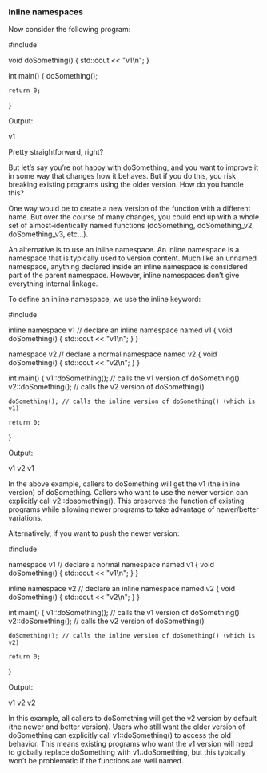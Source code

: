 ### Inline namespaces

Now consider the following program:

  #include <iostream>

  void doSomething()
  {
    std::cout << "v1\n";
  }

  int main()
  {
    doSomething();

    return 0;
  }

Output:

v1

Pretty straightforward, right?

But let’s say you’re not happy with doSomething, and you want to improve it in some way that changes how it behaves. But if you do this, you risk breaking existing programs using the older version. How do you handle this?

One way would be to create a new version of the function with a different name. But over the course of many changes, you could end up with a whole set of almost-identically named functions (doSomething, doSomething_v2, doSomething_v3, etc…).

An alternative is to use an inline namespace. An inline namespace is a namespace that is typically used to version content. Much like an unnamed namespace, anything declared inside an inline namespace is considered part of the parent namespace. However, inline namespaces don’t give everything internal linkage.

To define an inline namespace, we use the inline keyword:

  #include <iostream>

  inline namespace v1 // declare an inline namespace named v1
  {
    void doSomething()
    {
        std::cout << "v1\n";
    }
  }

  namespace v2 // declare a normal namespace named v2
  {
    void doSomething()
    {
        std::cout << "v2\n";
    }
  }

  int main()
  {
    v1::doSomething(); // calls the v1 version of doSomething()
    v2::doSomething(); // calls the v2 version of doSomething()

    doSomething(); // calls the inline version of doSomething() (which is v1)

    return 0;
  }

Output:

v1
v2
v1

In the above example, callers to doSomething will get the v1 (the inline version) of doSomething. Callers who want to use the newer version can explicitly call v2::dosomething(). This preserves the function of existing programs while allowing newer programs to take advantage of newer/better variations.

Alternatively, if you want to push the newer version:

  #include <iostream>

  namespace v1 // declare a normal namespace named v1
  {
    void doSomething()
    {
        std::cout << "v1\n";
    }
  }

  inline namespace v2 // declare an inline namespace named v2
  {
    void doSomething()
    {
        std::cout << "v2\n";
    }
  }

  int main()
  {
    v1::doSomething(); // calls the v1 version of doSomething()
    v2::doSomething(); // calls the v2 version of doSomething()

    doSomething(); // calls the inline version of doSomething() (which is v2)

    return 0;
  }

Output:

v1
v2
v2

In this example, all callers to doSomething will get the v2 version by default (the newer and better version). Users who still want the older version of doSomething can explicitly call v1::doSomething() to access the old behavior. This means existing programs who want the v1 version will need to globally replace doSomething with v1::doSomething, but this typically won’t be problematic if the functions are well named.
